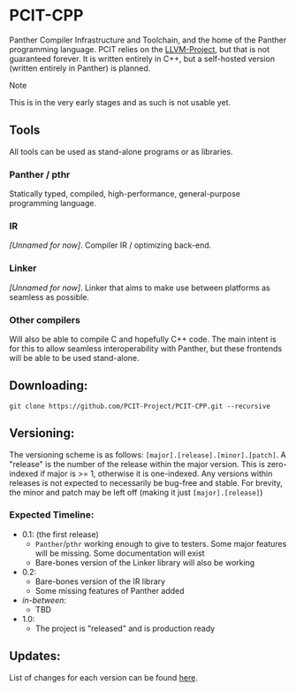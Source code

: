 # PCIT-CPP

Panther Compiler Infrastructure and Toolchain, and the home of the Panther programming language. PCIT relies on the [LLVM-Project](https://github.com/llvm/llvm-project), but that is not guaranteed forever. It is written entirely in C++, but a self-hosted version (written entirely in Panther) is planned.

> [!NOTE]
> This is in the very early stages and as such is not usable yet.


## Tools
All tools can be used as stand-alone programs or as libraries.

### Panther / pthr
Statically typed, compiled, high-performance, general-purpose programming language.

### IR
*[Unnamed for now]*. Compiler IR / optimizing back-end.

### Linker
*[Unnamed for now]*. Linker that aims to make use between platforms as seamless as possible.

### Other compilers
Will also be able to compile C and hopefully C++ code. The main intent is for this to allow seamless interoperability with Panther, but these frontends will be able to be used stand-alone.


## Downloading:
`git clone https://github.com/PCIT-Project/PCIT-CPP.git --recursive`


## Versioning:
The versioning scheme is as follows: `[major].[release].[minor].[patch]`. A "release" is the number of the release within the major version. This is zero-indexed if major is >= 1, otherwise it is one-indexed. Any versions within releases is not expected to necessarily be bug-free and stable.
For brevity, the minor and patch may be left off (making it just `[major].[release]`)


### Expected Timeline:
- 0.1: (the first release) 
	- `Panther`/`pthr` working enough to give to testers. Some major features will be missing. Some documentation will exist
	- Bare-bones version of the Linker library will also be working
- 0.2:
	- Bare-bones version of the IR library
	- Some missing features of Panther added
- *in-between*:
	- TBD
- 1.0:
	- The project is "released" and is production ready


## Updates:
List of changes for each version can be found [here](CHANGELOG.md).